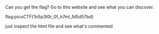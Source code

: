 Can you get the flag?
Go to this website and see what you can discover.

flag:picoCTF{1n5p3t0r_0f_h7ml_fd5d57bd}

just inspect the html file and see what's commented


